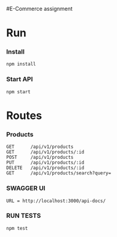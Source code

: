 #E-Commerce assignment
# Run

### Install

```
npm install
```

### Start API

```
npm start
```

# Routes

### Products

```
GET      /api/v1/products
GET      /api/v1/products/:id
POST     /api/v1/products
PUT      /api/v1/products/:id
DELETE   /api/v1/products/:id
GET      /api/v1/products/search?query=
```

### SWAGGER UI
```
URL = http://localhost:3000/api-docs/
```

### RUN TESTS
```
npm test
```



